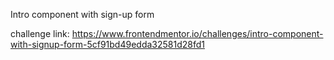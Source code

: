 Intro component with sign-up form

challenge link: https://www.frontendmentor.io/challenges/intro-component-with-signup-form-5cf91bd49edda32581d28fd1
